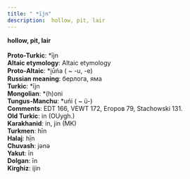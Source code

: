 ```yaml
---
title: " *ījn"
description:  hollow, pit, lair
---
```

<p data-pagefind-weight="0.5">
<strong> hollow, pit, lair</strong><br><br>
<strong>Proto-Turkic</strong>:  *ījn<br>
<strong>Altaic etymology</strong>:  Altaic etymology<br>
<strong> Proto-Altaic</strong>:  *i̯ū́ńa ( ~ -u, -e)<br>
<strong>Russian meaning</strong>:  берлога, яма<br>
<strong>Turkic</strong>:  *ījn<br>
<strong>Mongolian</strong>:  *(h)oni<br>
<strong>Tungus-Manchu</strong>:  *uńi ( ~ ü-)<br>
<strong>Comments</strong>:  EDT 166, VEWT 172, Егоров 79, Stachowski 131.<br>
<strong>Old Turkic</strong>:  in (OUygh.)<br>
<strong>Karakhanid</strong>:  in, jin (MK)<br>
<strong>Turkmen</strong>:  hīn<br>
<strong>Halaj</strong>:  hị̄n<br>
<strong>Chuvash</strong>:  jǝnǝ<br>
<strong>Yakut</strong>:  īn<br>
<strong>Dolgan</strong>:  īn<br>
<strong>Kirghiz</strong>:  ijin<br>

</p>
